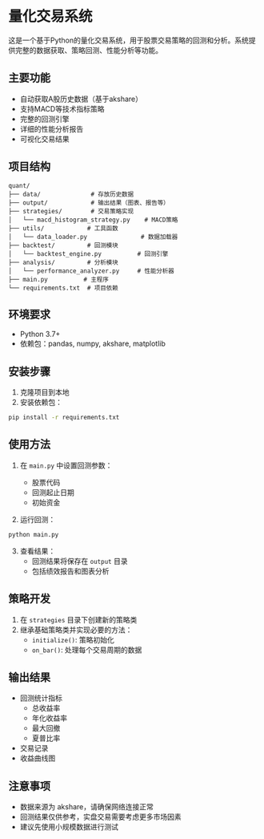 # 量化交易系统

这是一个基于Python的量化交易系统，用于股票交易策略的回测和分析。系统提供完整的数据获取、策略回测、性能分析等功能。

## 主要功能

- 自动获取A股历史数据（基于akshare）
- 支持MACD等技术指标策略
- 完整的回测引擎
- 详细的性能分析报告
- 可视化交易结果

## 项目结构

```
quant/
├── data/              # 存放历史数据
├── output/            # 输出结果（图表、报告等）
├── strategies/        # 交易策略实现
│   └── macd_histogram_strategy.py    # MACD策略
├── utils/            # 工具函数
│   └── data_loader.py               # 数据加载器
├── backtest/         # 回测模块
│   └── backtest_engine.py          # 回测引擎
├── analysis/         # 分析模块
│   └── performance_analyzer.py     # 性能分析器
├── main.py          # 主程序
└── requirements.txt  # 项目依赖
```

## 环境要求

- Python 3.7+
- 依赖包：pandas, numpy, akshare, matplotlib

## 安装步骤

1. 克隆项目到本地
2. 安装依赖包：
```bash
pip install -r requirements.txt
```

## 使用方法

1. 在 `main.py` 中设置回测参数：
   - 股票代码
   - 回测起止日期
   - 初始资金

2. 运行回测：
```bash
python main.py
```

3. 查看结果：
   - 回测结果将保存在 `output` 目录
   - 包括绩效报告和图表分析

## 策略开发

1. 在 `strategies` 目录下创建新的策略类
2. 继承基础策略类并实现必要的方法：
   - `initialize()`: 策略初始化
   - `on_bar()`: 处理每个交易周期的数据

## 输出结果

- 回测统计指标
  - 总收益率
  - 年化收益率
  - 最大回撤
  - 夏普比率
- 交易记录
- 收益曲线图

## 注意事项

- 数据来源为 akshare，请确保网络连接正常
- 回测结果仅供参考，实盘交易需要考虑更多市场因素
- 建议先使用小规模数据进行测试

